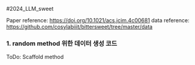 #2024_LLM_sweet 


Paper reference: https://doi.org/10.1021/acs.jcim.4c00681
data reference: https://github.com/cosylabiiit/bittersweet/tree/master/data

### 1. random method 위한 데이터 생성 코드

ToDo: Scaffold method

